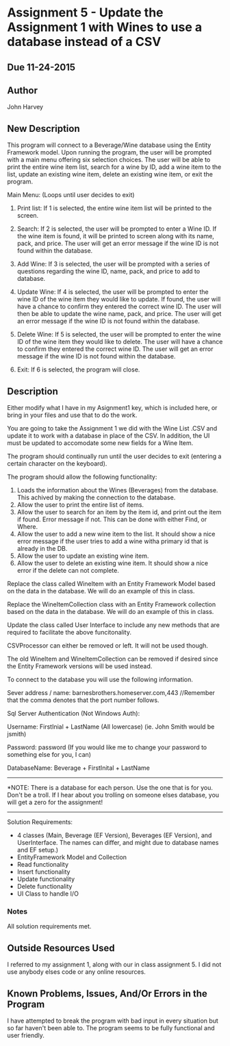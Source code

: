 # Assignment 5 - Update the Assignment 1 with Wines to use a database instead of a CSV

## Due 11-24-2015

## Author
John Harvey

## New Description
This program will connect to a Beverage/Wine database using the Entity Framework model. Upon running the program, the user will be prompted with a main menu offering six selection choices. The user will be able to print the entire wine item list, search for a wine by ID, add a wine item to the list, update an existing wine item, delete an existing wine item, or exit the program. 

Main Menu: (Loops until user decides to exit)
1. Print list: If 1 is selected, the entire wine item list will be printed to the screen.

2. Search: If 2 is selected, the user will be prompted to enter a Wine ID. If the wine item is found, it will be printed to screen along with its name, pack, and price. The user will get an error message if the wine ID is not found within the database.

3. Add Wine: If 3 is selected, the user will be prompted with a series of questions regarding the wine ID, name, pack, and price to add to database.

4. Update Wine: If 4 is selected, the user will be prompted to enter the wine ID of the wine item they would like to update. If found, the user will have a chance to confirm they entered the correct wine ID. The user will then be able to update the wine name, pack, and price. The user will get an error message if the wine ID is not found within the database.

5. Delete Wine: If 5 is selected, the user will be prompted to enter the wine ID of the wine item they would like to delete. The user will have a chance to confirm they entered the correct wine ID. The user will get an error message if the wine ID is not found within the database.

6. Exit: If 6 is selected, the program will close.

## Description

Either modify what I have in my Asignment1 key, which is included here, or bring in your files and use that to do the work.

You are going to take the Assignment 1 we did with the Wine List .CSV and update it to work with a database in place of the CSV. In addition, the UI must be updated to accomodate some new fields for a Wine Item.

The program should continually run until the user decides to exit (entering a certain character on the keyboard).

The program should allow the following functionality:

1. Loads the information about the Wines (Beverages) from the database. This achived by making the connection to the database.
2. Allow the user to print the entire list of items.
3. Allow the user to search for an item by the item id, and print out the item if found. Error message if not. This can be done with either Find, or Where.
4. Allow the user to add a new wine item to the list. It should show a nice error message if the user tries to add a wine witha primary id that is already in the DB.
5. Allow the user to update an existing wine item.
6. Allow the user to delete an existing wine item. It should show a nice error if the delete can not complete.

Replace the class called WineItem with an Entity Framework Model based on the data in the database. We will do an example of this in class.

Replace the WineItemCollection class with an Entity Framework collection based on the data in the database. We will do an example of this in class.

Update the class called User Interface to include any new methods that are required to facilitate the above funcitonality.

CSVProcessor can either be removed or left. It will not be used though.

The old WineItem and WineItemCollection can be removed if desired since the Entity Framework versions will be used instead.

To connect to the database you will use the following information.

Sever address / name: barnesbrothers.homeserver.com,443 //Remember that the comma denotes that the port number follows.

Sql Server Authentication (Not Windows Auth):

Username: FirstInial + LastName (All lowercase) (ie. John Smith would be jsmith)

Password: password (If you would like me to change your password to something else for you, I can)

DatabaseName: Beverage + FirstInital + LastName

********************************************************************************************
*NOTE: There is a database for each person. Use the one that is for you. Don't be a troll. If I hear about you trolling on someone elses database, you will get a zero for the assignment!
********************************************************************************************

Solution Requirements:

* 4 classes (Main, Beverage (EF Version), Beverages (EF Version), and UserInterface. The names can differ, and might due to database names and EF setup.)
* EntityFramework Model and Collection
* Read functionality
* Insert functionality
* Update functionality
* Delete functionality
* UI Class to handle I/O

### Notes
All solution requirements met. 

## Outside Resources Used
I referred to my assignment 1, along with our in class assignment 5. I did not use anybody elses code or any online resources. 

## Known Problems, Issues, And/Or Errors in the Program
I have attempted to break the program with bad input in every situation but so far haven't been able to. The program seems to be fully functional and user friendly.

